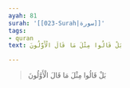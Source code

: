 ```yaml
---
ayah: 81
surah: '[[023-Surah|سورة]]'
tags:
- quran
text: بَلْ قَالُوا مِثْلَ مَا قَالَ الْأَوَّلُونَ

---
```

> بَلْ قَالُوا مِثْلَ مَا قَالَ الْأَوَّلُونَ
